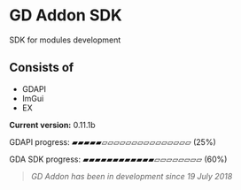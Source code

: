 # GD Addon SDK

SDK for modules development

## Consists of
* GDAPI
* ImGui
* EX


**Current version:** 0.11.1b

GDAPI progress:
▰▰▰▰▰▱▱▱▱▱▱▱▱▱▱▱▱▱▱▱ (25%)

GDA SDK progress:
▰▰▰▰▰▰▰▰▰▰▰▰▱▱▱▱▱▱▱▱ (60%)



> *GD Addon has been in development since 19 July 2018*
